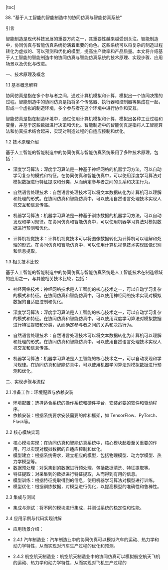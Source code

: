 
[toc]                    
                
                
38. "基于人工智能的智能制造中的协同仿真与智能仿真系统"

引言

智能制造是现代科技发展的重要方向之一，其重要性越来越受到关注。智能制造中，协同仿真与智能仿真系统扮演着重要的角色。这些系统可以将复杂的制造过程转化为虚拟的、可以预测和优化的模型，提高生产效率和产品质量。本文将介绍基于人工智能的智能制造中的协同仿真与智能仿真系统的技术原理、实现步骤、应用场景以及优化与改进。

一、技术原理及概念

1.1 基本概念解释

协同仿真是指在多个参与者之间，通过计算机模拟和计算，模拟出一个协同决策的过程。智能制造中的协同仿真是指将多个传感器、执行器和控制器等集成在一起，形成一个虚拟的制造环境，多个参与者在这个环境中进行协作和交互。

智能仿真是指在制造环境中，通过使用计算机模拟和计算，模拟出各种工业过程和变量，并基于这些数据进行决策和优化。智能制造中的智能仿真是指将人工智能算法和仿真技术结合起来，实现对制造过程的自适应控制和优化。

1.2 技术原理介绍

基于人工智能的智能制造中的协同仿真与智能仿真系统采用了多种技术原理，包括：

- 深度学习算法：深度学习算法是一种基于神经网络的机器学习方法，可以自动学习复杂的模式和特征。在协同仿真和智能仿真中，可以使用深度学习算法对模拟数据进行特征提取和分类，从而确定参与者之间的关系和决策行为。

- 自然语言处理技术：自然语言处理技术可以将文本数据转化为计算机可以理解和处理的形式。在协同仿真和智能仿真中，可以使用自然语言处理技术实现人机交互和信息传递。

- 机器学习算法：机器学习算法是一种基于训练数据的机器学习方法，可以自动发现和学习规律。在协同仿真和智能仿真中，可以使用机器学习算法对模拟数据进行预测和优化。

- 计算机视觉技术：计算机视觉技术可以将图像数据转化为计算机可以理解和处理的形式。在协同仿真和智能仿真中，可以使用计算机视觉技术实现图像识别和信息提取。

1.3 相关技术比较

基于人工智能的智能制造中的协同仿真与智能仿真系统是人工智能技术在制造领域的应用之一，与其他相关技术比较，包括：

- 神经网络技术：神经网络技术是人工智能的核心技术之一，可以自动学习复杂的模式和特征。在协同仿真和智能仿真中，可以使用神经网络技术实现对模拟数据的自适应控制和优化。

- 深度学习算法：深度学习算法是人工智能的核心技术之一，可以自动学习复杂的模式和特征。在协同仿真和智能仿真中，可以使用深度学习算法对模拟数据进行特征提取和分类，从而确定参与者之间的关系和决策行为。

- 自然语言处理技术：自然语言处理技术可以将文本数据转化为计算机可以理解和处理的形式。在协同仿真和智能仿真中，可以使用自然语言处理技术实现人机交互和信息传递。

- 机器学习算法：机器学习算法是人工智能的核心技术之一，可以自动发现和学习规律。在协同仿真和智能仿真中，可以使用机器学习算法对模拟数据进行预测和优化。

二、实现步骤与流程

2.1 准备工作：环境配置与依赖安装

- 环境配置：选择适合系统的操作系统和硬件平台，安装必要的软件和驱动程序。
- 依赖安装：根据系统要求安装需要的库和框架，如 TensorFlow、PyTorch、Flask等。

2.2 核心模块实现

- 核心模块实现：在协同仿真和智能仿真系统中，核心模块起着至关重要的作用，可以实现对模拟数据的自适应控制和优化。
- 模型建立：根据系统需求，建立相应的模型，包括物理模型、动力学模型、热力学模型等。
- 数据预处理：对采集到的数据进行预处理，包括数据清洗、特征提取等。
- 特征提取：对采集到的数据进行特征提取，从而得到有用的信息。
- 模型训练：根据特征提取得到的信息，使用机器学习算法对模型进行训练。
- 模型优化：根据训练数据，对模型进行优化，以提高模型的准确性和鲁棒性。

2.3 集成与测试

- 集成与测试：将不同的模块进行集成，并测试系统的稳定性和性能。

2.4 应用示例与代码实现讲解

- 应用场景介绍：

- 2.4.1 汽车制造业：汽车制造业中的协同仿真可以模拟汽车的运动、热力学和动力学特性，从而实现对汽车生产过程的优化和预测。
- 2.4.2 航空航天制造业：航空航天制造业中的协同仿真可以模拟航空航天飞机的运动、热力学和动力学特性，从而实现对飞机生产过程的

